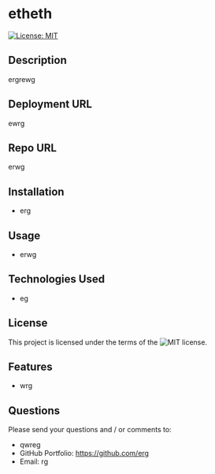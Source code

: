 
# etheth
  

  [![License: MIT](https://img.shields.io/badge/License-MIT-yellow.svg)](https://opensource.org/licenses/MIT)
  

## Description
ergrewg



## Deployment URL
ewrg
  
## Repo URL
erwg

## Installation
- erg
    
## Usage
- erwg


  
## Technologies Used
- eg
  


## License
This project is licensed under the terms of the ![MIT](https://opensource.org/licenses/MIT) license.
    
  
## Features
- wrg
  




## Questions
Please send your questions and / or comments to:
- qwreg
- GitHub Portfolio: https://github.com/erg
- Email: rg
  